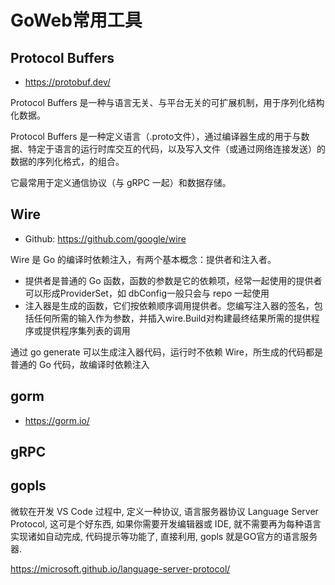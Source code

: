 # GoWeb常用工具

## Protocol Buffers

- https://protobuf.dev/

Protocol Buffers 是一种与语言无关、与平台无关的可扩展机制，用于序列化结构化数据。

Protocol Buffers 是一种定义语言（.proto文件），通过编译器生成的用于与数据、特定于语言的运行时库交互的代码，以及写入文件（或通过网络连接发送）的数据的序列化格式，的组合。

它最常用于定义通信协议（与 gRPC 一起）和数据存储。


## Wire

- Github: https://github.com/google/wire

Wire 是 Go 的编译时依赖注入，有两个基本概念：提供者和注入者。

- 提供者是普通的 Go 函数，函数的参数是它的依赖项，经常一起使用的提供者可以形成ProviderSet，如 dbConfig一般只会与 repo 一起使用  
- 注入器是生成的函数，它们按依赖顺序调用提供者。您编写注入器的签名，包括任何所需的输入作为参数，并插入wire.Build对构建最终结果所需的提供程序或提供程序集列表的调用

通过 go generate 可以生成注入器代码，运行时不依赖 Wire，所生成的代码都是普通的 Go 代码，故编译时依赖注入

## gorm

- https://gorm.io/

## gRPC

## gopls

微软在开发 VS Code 过程中, 定义一种协议, 语言服务器协议 Language Server Protocol, 这可是个好东西, 如果你需要开发编辑器或 IDE, 就不需要再为每种语言实现诸如自动完成, 代码提示等功能了, 直接利用, gopls 就是GO官方的语言服务器.

https://microsoft.github.io/language-server-protocol/